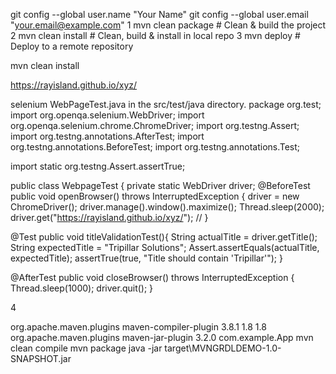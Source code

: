 git config --global user.name "Your Name"
git config --global user.email "your.email@example.com"
1 mvn clean package # Clean & build the project
2 mvn clean install # Clean, build & install in local repo
3 mvn deploy # Deploy to a remote repository

mvn clean install

https://rayisland.github.io/xyz/


selenium
 WebPageTest.java in the src/test/java directory.
 package org.test;
 import org.openqa.selenium.WebDriver;
 import org.openqa.selenium.chrome.ChromeDriver;
 import org.testng.Assert;
 import org.testng.annotations.AfterTest;
 import org.testng.annotations.BeforeTest;
 import org.testng.annotations.Test;

 import static org.testng.Assert.assertTrue;

 public class WebpageTest {
 private static WebDriver driver;
 @BeforeTest
 public void openBrowser() throws InterruptedException {
 driver = new ChromeDriver();
 driver.manage().window().maximize();
 Thread.sleep(2000);
 driver.get("https://rayisland.github.io/xyz/"); // 
 }

 @Test
 public void titleValidationTest(){
 String actualTitle = driver.getTitle();
 String expectedTitle = "Tripillar Solutions";
 Assert.assertEquals(actualTitle, expectedTitle);
 assertTrue(true, "Title should contain 'Tripillar'");
 }

 @AfterTest
 public void closeBrowser() throws InterruptedException {
 Thread.sleep(1000);
 driver.quit();
 }

4
 <build>
 <plugins>

 <plugin>
 <groupId>org.apache.maven.plugins</groupId>
 <artifactId>maven-compiler-plugin</artifactId>
 <version>3.8.1</version>
 <configuration>
 <source>1.8</source>
 <target>1.8</target>
 </configuration>
 </plugin>
 <plugin>
<groupId>org.apache.maven.plugins</groupId>
 <artifactId>maven-jar-plugin</artifactId>
 <version>3.2.0</version>
 <configuration>
 <archive>
 <manifest>
 <mainClass>com.example.App</mainClass>
 </manifest>
 </archive>
 </configuration>
 </plugin>
 </plugins>
 </build>
 mvn clean compile
 mvn package
 java -jar target\MVNGRDLDEMO-1.0-SNAPSHOT.jar
